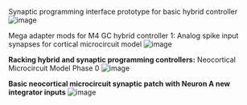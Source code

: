 

Synaptic programming interface prototype for basic hybrid controller
![image](https://github.com/rtrelease/Jetson-Symbolics/assets/71346897/ec588d02-4183-44e8-a41f-2fba8ce86774)

Mega adapter mods for M4 GC hybrid controller 1: Analog spike input synapses for cortical microcircuit model
![image](https://github.com/rtrelease/Jetson-Symbolics-Neuromorphics/assets/71346897/6cf33323-9f5a-443f-8d32-137fdd07df03)

**Racking hybrid and synaptic programming controllers:** Neocortical Microcircuit Model Phase 0
![image](https://github.com/rtrelease/Jetson-Symbolics-Neuromorphics/assets/71346897/b4ed6389-82e9-49d5-b89c-a326b4e7ec76)

**Basic neocortical microcircuit synaptic patch with Neuron A new integrator inputs**
![image](https://github.com/rtrelease/Jetson-Symbolics-Neuromorphics/assets/71346897/2c2d7c6b-9aea-4c2a-9c04-47e7c7ff8874)
